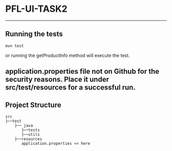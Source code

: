 # PFL-UI-TASK2

---

## Running the tests

```
mvn test
```
or running the getProductInfo method will execute the test.

application.properties file not on Github for the security reasons.
Place it under src/test/resources for a successful run. 
---

## Project Structure

```
src
├──test
    ├── java
       ├──tests
       ├──utils
    ├──resources
       application.properties << here
